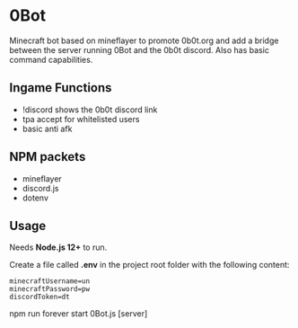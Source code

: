 # 0Bot

Minecraft bot based on mineflayer to promote 0b0t.org and add a bridge between the server running 0Bot and the 0b0t discord. Also has basic command capabilities.

## Ingame Functions

- !discord shows the 0b0t discord link
- tpa accept for whitelisted users
- basic anti afk

## NPM packets

- mineflayer
- discord.js
- dotenv

## Usage

Needs **Node.js 12+** to run.

Create a file called **.env** in the project root folder with the following content:

	minecraftUsername=un
	minecraftPassword=pw
	discordToken=dt

npm run forever start 0Bot.js [server]
